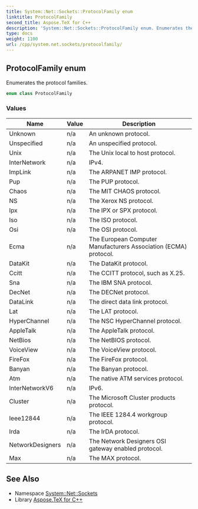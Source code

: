 ```yaml
---
title: System::Net::Sockets::ProtocolFamily enum
linktitle: ProtocolFamily
second_title: Aspose.TeX for C++
description: 'System::Net::Sockets::ProtocolFamily enum. Enumerates the protocol families in C++.'
type: docs
weight: 1100
url: /cpp/system.net.sockets/protocolfamily/
---
```

## ProtocolFamily enum


Enumerates the protocol families.

```cpp
enum class ProtocolFamily
```

### Values

| Name | Value | Description |
| --- | --- | --- |
| Unknown | n/a | An unknown protocol. |
| Unspecified | n/a | An unspecified protocol. |
| Unix | n/a | The Unix local to host protocol. |
| InterNetwork | n/a | IPv4. |
| ImpLink | n/a | The ARPANET IMP protocol. |
| Pup | n/a | The PUP protocol. |
| Chaos | n/a | The MIT CHAOS protocol. |
| NS | n/a | The Xerox NS protocol. |
| Ipx | n/a | The IPX or SPX protocol. |
| Iso | n/a | The ISO protocol. |
| Osi | n/a | The OSI protocol. |
| Ecma | n/a | The European Computer Manufacturers Association (ECMA) protocol. |
| DataKit | n/a | The DataKit protocol. |
| Ccitt | n/a | The CCITT protocol, such as X.25. |
| Sna | n/a | The IBM SNA protocol. |
| DecNet | n/a | The DECNet protocol. |
| DataLink | n/a | The direct data link protocol. |
| Lat | n/a | The LAT protocol. |
| HyperChannel | n/a | The NSC HyperChannel protocol. |
| AppleTalk | n/a | The AppleTalk protocol. |
| NetBios | n/a | The NetBIOS protocol. |
| VoiceView | n/a | The VoiceView protocol. |
| FireFox | n/a | The FireFox protocol. |
| Banyan | n/a | The Banyan protocol. |
| Atm | n/a | The native ATM services protocol. |
| InterNetworkV6 | n/a | IPv6. |
| Cluster | n/a | The Microsoft Cluster products protocol. |
| Ieee12844 | n/a | The IEEE 1284.4 workgroup protocol. |
| Irda | n/a | The IrDA protocol. |
| NetworkDesigners | n/a | The Network Designers OSI gateway enabled protocol. |
| Max | n/a | The MAX protocol. |

## See Also

* Namespace [System::Net::Sockets](../)
* Library [Aspose.TeX for C++](../../)
